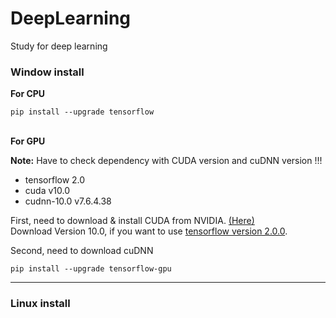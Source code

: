 # DeepLearning
Study for deep learning

### Window install

<strong>For CPU</strong>
````
pip install --upgrade tensorflow
````
<br/>
<strong>For GPU</strong>
<br/>


**Note:** Have to check dependency with CUDA version and cuDNN version !!!  

- tensorflow 2.0
- cuda v10.0
- cudnn-10.0 v7.6.4.38

First, need to download & install CUDA from NVIDIA. [(Here)](https://developer.nvidia.com/cuda-10.0-download-archive?target_os=Windows&target_arch=x86_64&target_version=10&target_type=exelocal)<br/>
Download Version 10.0, if you want to use [tensorflow version 2.0.0](https://www.tensorflow.org/guide/effective_tf2).

Second, need to download cuDNN
````
pip install --upgrade tensorflow-gpu
````

------------------------------------------

### Linux install
